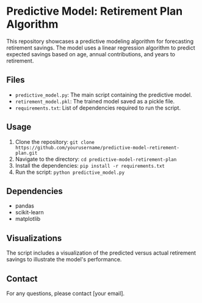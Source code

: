 # Predictive Model: Retirement Plan Algorithm

This repository showcases a predictive modeling algorithm for forecasting retirement savings. The model uses a linear regression algorithm to predict expected savings based on age, annual contributions, and years to retirement.

## Files
- `predictive_model.py`: The main script containing the predictive model.
- `retirement_model.pkl`: The trained model saved as a pickle file.
- `requirements.txt`: List of dependencies required to run the script.

## Usage
1. Clone the repository: `git clone https://github.com/yourusername/predictive-model-retirement-plan.git`
2. Navigate to the directory: `cd predictive-model-retirement-plan`
3. Install the dependencies: `pip install -r requirements.txt`
4. Run the script: `python predictive_model.py`

## Dependencies
- pandas
- scikit-learn
- matplotlib

## Visualizations
The script includes a visualization of the predicted versus actual retirement savings to illustrate the model's performance.

## Contact
For any questions, please contact [your email].

